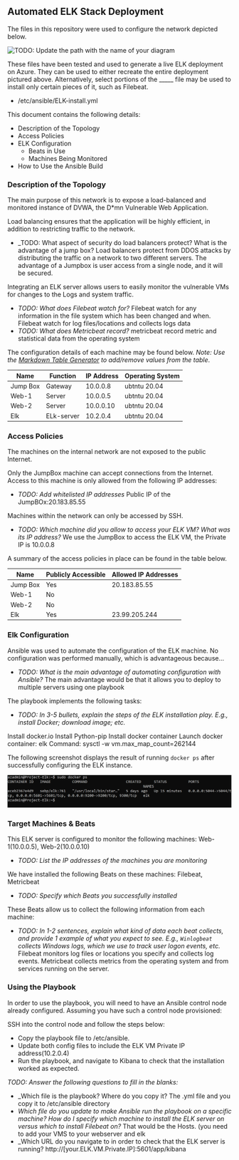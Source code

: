 ## Automated ELK Stack Deployment

The files in this repository were used to configure the network depicted below.

![TODO: Update the path with the name of your diagram](Images/diagram_filename.png)

These files have been tested and used to generate a live ELK deployment on Azure. They can be used to either recreate the entire deployment pictured above. Alternatively, select portions of the _____ file may be used to install only certain pieces of it, such as Filebeat.

  - /etc/ansible/ELK-install.yml

This document contains the following details:
- Description of the Topology
- Access Policies
- ELK Configuration
  - Beats in Use
  - Machines Being Monitored
- How to Use the Ansible Build


### Description of the Topology

The main purpose of this network is to expose a load-balanced and monitored instance of DVWA, the D*mn Vulnerable Web Application.

Load balancing ensures that the application will be highly efficient, in addition to restricting traffic to the network.
- _TODO: What aspect of security do load balancers protect? What is the advantage of a jump box?
Load balancers protect from DDOS attacks by distributing the traffic on a network to two different servers. The advantage of a Jumpbox is user access from a single node, and it will be secured.

Integrating an ELK server allows users to easily monitor the vulnerable VMs for changes to the Logs and system traffic.
- _TODO: What does Filebeat watch for?_
Filebeat watch for any information in the file system which has been changed and when.
Filebeat watch for log files/locations and collects logs data
- _TODO: What does Metricbeat record?_
metricbeat record metric and statistical data from the operating system

The configuration details of each machine may be found below.
_Note: Use the [Markdown Table Generator](http://www.tablesgenerator.com/markdown_tables) to add/remove values from the table_.

| Name          | Function        | IP Address      | Operating System |
|---------------|-----------------|-----------------|------------------|
| Jump Box      |Gateway          | 10.0.0.8        |ubtntu 20.04      |
| Web-1         |Server           | 10.0.0.5        |ubtntu 20.04      |
| Web-2         |Server           | 10.0.0.10       |ubtntu 20.04      |
| Elk           |ELk-server       | 10.2.0.4        |ubtntu 20.04      |

### Access Policies

The machines on the internal network are not exposed to the public Internet. 

Only the JumpBox machine can accept connections from the Internet. Access to this machine is only allowed from the following IP addresses:
- _TODO: Add whitelisted IP addresses_
Public IP of the JumpBOx:20.183.85.55

Machines within the network can only be accessed by SSH.
- _TODO: Which machine did you allow to access your ELK VM? What was its IP address?_
We use the JumpBox to access the ELK VM, the Private IP is 10.0.0.8


A summary of the access policies in place can be found in the table below.

| Name       | Publicly Accessible  | Allowed IP Addresses |
|----------  |----------------------|----------------------|
| Jump Box   | Yes                  | 20.183.85.55         |
| Web-1      | No                   |                      |
| Web-2      | No                   |                      |
| Elk        | Yes                  | 23.99.205.244        |

### Elk Configuration

Ansible was used to automate the configuration of the ELK machine. No configuration was performed manually, which is advantageous because...
- _TODO: What is the main advantage of automating configuration with Ansible?_
The main advantage would be that it allows you to deploy to multiple servers using one playbook

The playbook implements the following tasks:
- _TODO: In 3-5 bullets, explain the steps of the ELK installation play. E.g., install Docker; download image; etc._

Install docker.io
Install Python-pip
Install docker container
Launch docker container: elk
Command: sysctl -w vm.max_map_count=262144

The following screenshot displays the result of running `docker ps` after successfully configuring the ELK instance.


![TODO: Update the path with the name of your screenshot of docker ps output](https://github.com/Lzythinker/Project-Elk/blob/main/IMG/docker%20ps.PNG)

### Target Machines & Beats
This ELK server is configured to monitor the following machines: Web-1(10.0.0.5), Web-2(10.0.0.10)
- _TODO: List the IP addresses of the machines you are monitoring_

We have installed the following Beats on these machines: Filebeat, Metricbeat
- _TODO: Specify which Beats you successfully installed_

These Beats allow us to collect the following information from each machine:
- _TODO: In 1-2 sentences, explain what kind of data each beat collects, and provide 1 example of what you expect to see. E.g., `Winlogbeat` collects Windows logs, which we use to track user logon events, etc._
Filebeat monitors log files or locations you specify and collects log events.
Metricbeat collects metrics from the operating system and from services running on the server.



### Using the Playbook
In order to use the playbook, you will need to have an Ansible control node already configured. Assuming you have such a control node provisioned: 

SSH into the control node and follow the steps below:
- Copy the playbook file to /etc/ansible.
- Update both config files to include the ELK VM Private IP address(10.2.0.4) 
- Run the playbook, and navigate to Kibana to check that the installation worked as expected.

_TODO: Answer the following questions to fill in the blanks:_
- _Which file is the playbook? Where do you copy it?
The .yml file and you copy it to /etc/ansible directory
- _Which file do you update to make Ansible run the playbook on a specific machine? How do I specify which machine to install the ELK server on versus which to install Filebeat on?_
That would be the Hosts. (you need to add your VMS to your webserver and elk
- _Which URL do you navigate to in order to check that the ELK server is running?
http://[your.ELK.VM.Private.IP]:5601/app/kibana


